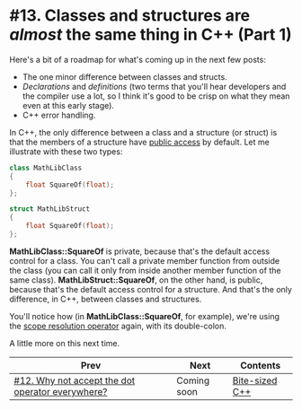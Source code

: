 # #13. Classes and structures are *almost* the same thing in C++ (Part 1)

Here's a bit of a roadmap for what's coming up in the next few posts:

* The one minor difference between classes and structs.
* *Declarations* and *definitions* (two terms that you'll hear developers and the compiler use a lot, so I think it's good to be crisp on what they mean even at this early stage).
* C++ error handling.

In C++, the only difference between a class and a structure (or struct) is that the members of a structure have [public access](https://docs.microsoft.com/cpp/cpp/member-access-control-cpp) by default. Let me illustrate with these two types:

```cpp
class MathLibClass
{
    float SquareOf(float);
};

struct MathLibStruct
{
    float SquareOf(float);
};
```

**MathLibClass::SquareOf** is private, because that's the default access control for a class. You can't call a private member function from outside the class (you can call it only from inside another member function of the same class). **MathLibStruct::SquareOf**, on the other hand, is public, because that's the default access control for a structure. And that's the only difference, in C++, between classes and structures.

You'll notice how (in **MathLibClass::SquareOf**, for example), we're using the [scope resolution operator](https://docs.microsoft.com/cpp/cpp/scope-resolution-operator) again, with its double-colon.

A little more on this next time.

|Prev|Next|Contents|
|-|-|-|
|[#12. Why not accept the dot operator everywhere?](012.md)|Coming soon|[Bite-sized C++](../README.md)|

